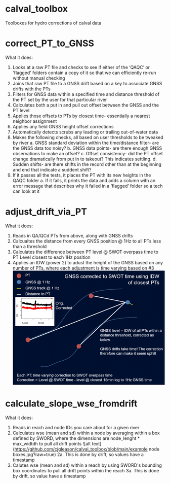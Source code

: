 # calval_toolbox
Toolboxes for hydro corrections of calval data

# correct_PT_to_GNSS

What it does:

1.	Looks at a raw PT file and checks to see if either of the ‘QAQC’ or ‘flagged’ folders contain a copy of it so that we can efficiently re-run without manual checking
2.	Joins that raw PT file to a GNSS drift based on a key to associate GNSS drifts with the PTs
3.	Filters for GNSS data within a specified time and distance threshold  of the PT set by the user for that particular river
4.	Calculates both a put in and pull out offset between the GNSS and the PT level
5.	Applies those offsets to PTs by closest time- essentially a nearest neighbor assignment
6.	Applies any field GNSS height offset corrections
7.	Automatically detects scrubs any leading or trailing out-of-water data
8.	Makes the following checks, all based on user thresholds to be tweaked by river
a.	GNSS standard deviation within the time/distance filter- are the GNSS data too noisy?
b.	GNSS data points- are there enough GNSS observations to make an offset?
c.	Offset consistency- did the PT offset change dramatically from put in to takeout? This indicates settling.
d.	Sudden shifts- are there shifts in the record other than at the beginning and end that indicate a suddent shift?
9.	If it passes all the tests, it places the PT with its new heights in the QAQC folder
a.	If it fails, it prints the data and adds a column with an error message that describes why it failed in a ‘flagged’ folder so a tech can look at it


# adjust_drift_via_PT

What it does:

1. Reads in QA/QCd PTs from above, along with GNSS drifts
2. Calcualtes the distance from every GNSS position @ 1Hz to all PTs less than a threshold
3. Calculates the difference between PT level @ SWOT overpass time to PT Level closest to each 1Hz position
4. Applies an IDW (power 2) to adust the height of the GNSS based on any number of PTs, where each adjustment is time varying based on #3
![alt text](https://github.com/cjgleason/calval_toolbox/blob/main/idw.gif?raw=true)

# calculate_slope_wse_fromdrift

What it does:

1. Reads in reach and node IDs you care about for a given river
2. Calculates wse (mean and sd) within a node by averaging within a box defined by SWORD, where the dimensions are node_lenght * max_widtdh to pull all drift points
![alt text](https://github.com/cjgleason/calval_toolbox/blob/main/example node boxes.jpg?raw=true)
2a. This is done by drift, so values have a timestamp
3. Calutes wse (mean and sd) within a reach by using SWORD's bounding box coordinates to pull all drift points within the reach
3a. This is done by drift, so value have a timestamp

